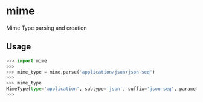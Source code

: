 # mime
Mime Type parsing and creation

## Usage
```python
>>> import mime
>>>
>>> mime_type = mime.parse('application/json+json-seq')
>>>
>>> mime_type
MimeType(type='application', subtype='json', suffix='json-seq', parameters=None)
>>>
```
